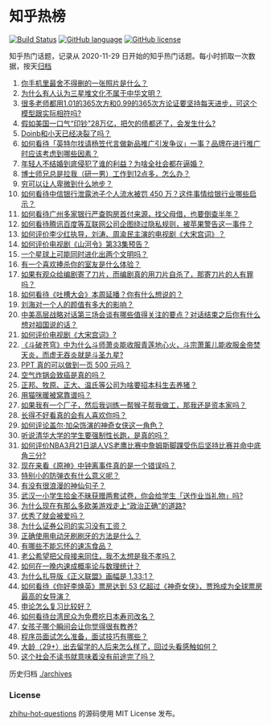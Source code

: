 # 知乎热榜
[![Build Status](https://github.com/ToWeLong/zhihu-hot-questions/workflows/CI/badge.svg)](https://github.com/ToWeLong/zhihu-hot-questions/actions)
[![GitHub language](https://img.shields.io/badge/language-golang-orange.svg)](https://golang.org/)
[![GitHub license](https://img.shields.io/github/license/ToWeLong/zhihu-hot-questions)](https://github.com/ToWeLong/zhihu-hot-questions/blob/main/LICENSE)

知乎热门话题，记录从 2020-11-29 日开始的知乎热门话题。每小时抓取一次数据，按天[归档](./archives)

<!-- BEGIN -->

1. [你手机里最舍不得删的一张照片是什么？](https://www.zhihu.com/question/60334228)
1. [为什么有人认为三星堆文化不属于中华文明？](https://www.zhihu.com/question/427577911)
1. [很多老师都用1.01的365次方和0.99的365次方论证要坚持每天进步，可这个模型跟实际相符吗?](https://www.zhihu.com/question/389057139)
1. [假如美国一口气“印钞”28万亿，把欠的债都还了，会发生什么?](https://www.zhihu.com/question/449822455)
1. [Doinb和小天已经决裂了吗？](https://www.zhihu.com/question/450368597)
1. [如何看待「英特尔找请杨笠代言做新品推广引发争议」一事？品牌在进行推广时应该考虑到哪些因素？](https://www.zhihu.com/question/449975480)
1. [年轻人不结婚到底侵犯了谁的利益？为啥全社会都在逼婚？](https://www.zhihu.com/question/444675805)
1. [博士师兄总是拉我（研一男）工作到12点多，怎么办？](https://www.zhihu.com/question/449560211)
1. [穷可以让人卑微到什么地步？](https://www.zhihu.com/question/316979063)
1. [如何看待中信银行泄露池子个人流水被罚 450 万？这件事情给银行业哪些启示？](https://www.zhihu.com/question/450220227)
1. [如何看待广州多家银行严查购房首付来源，找父母借，也要倒查半年？](https://www.zhihu.com/question/450340320)
1. [如何看待腾讯百度等互联网公司企图绕过隐私规则，被苹果警告这一事件？](https://www.zhihu.com/question/450309264)
1. [如何评价李少红执导，刘涛、周渝民主演的电视剧《大宋宫词》？](https://www.zhihu.com/question/269988403)
1. [如何评价电视剧《山河令》第33集预告？](https://www.zhihu.com/question/450428847)
1. [一个星球上可能同时进化出两个文明吗？](https://www.zhihu.com/question/429559006)
1. [有一个喜欢捧杀你的室友是什么体验？](https://www.zhihu.com/question/449591338)
1. [如果有观众给编剧寄了刀片，而编剧真的用刀片自杀了，那寄刀片的人有罪吗？](https://www.zhihu.com/question/449423501)
1. [如何看待《吐槽大会》本周延播？你有什么想说的？](https://www.zhihu.com/question/449868647)
1. [刘海对一个人的颜值有多大的影响？](https://www.zhihu.com/question/267077678)
1. [中美高层战略对话第三场会谈有哪些值得关注的要点？对话结束之后你有什么想对祖国说的话？](https://www.zhihu.com/question/450288982)
1. [如何评价电视剧《大宋宫词》?](https://www.zhihu.com/question/392093317)
1. [《斗破苍穹》中为什么斗师萧炎能收服青莲地心火，斗宗萧薰儿能收服金帝焚天炎，而虚无吞炎就是斗圣九星?](https://www.zhihu.com/question/381287440)
1. [PPT 真的可以做到一页 500 元吗？](https://www.zhihu.com/question/309726916)
1. [空气炸锅会致癌是真的吗？](https://www.zhihu.com/question/363200198)
1. [正邦、牧原、正大、温氏等公司为啥要招本科生去养猪？](https://www.zhihu.com/question/376226459)
1. [用猫咪暖被窝靠谱吗？](https://www.zhihu.com/question/449660110)
1. [如果我有一个厂子，然后我训练一帮猴子帮我做工，那我还是资本家吗？](https://www.zhihu.com/question/446098340)
1. [长得不好看真的会有人喜欢你吗？](https://www.zhihu.com/question/449098700)
1. [如何评论盖尔·加朵饰演的神奇女侠这一角色？](https://www.zhihu.com/question/60528145)
1. [听说清华大学的学生要强制性长跑，是真的吗？](https://www.zhihu.com/question/391206598)
1. [如何评价NBA3月21日湖人VS老鹰比赛中詹姆斯脚踝受伤后坚持比赛并命中底角三分?](https://www.zhihu.com/question/450440366)
1. [现在来看《原神》中钟离事件真的是一个错误吗？](https://www.zhihu.com/question/449923793)
1. [特别小的防弹衣有什么意义呢？](https://www.zhihu.com/question/446158103)
1. [有没有很浪漫的神仙句子？](https://www.zhihu.com/question/341144250)
1. [武汉一小学生拾金不昧获赠两套试卷，你会给学生「送作业当礼物」吗?](https://www.zhihu.com/question/450290154)
1. [为什么现在有那么多欧美游戏走上“政治正确”的道路?](https://www.zhihu.com/question/449605791)
1. [优秀了就会被爱吗？](https://www.zhihu.com/question/359757145)
1. [为什么证券公司的实习没有工资？](https://www.zhihu.com/question/28897995)
1. [正确使用电动牙刷刷牙的方法是什么？](https://www.zhihu.com/question/20275428)
1. [有哪些不能忘怀的速冻食品？](https://www.zhihu.com/question/22528844)
1. [老公希望把父母接来同住，我不太想是我不孝吗？](https://www.zhihu.com/question/450268432)
1. [如何在一晚内速成概率论与数理统计？](https://www.zhihu.com/question/283782528)
1. [为什么扎导版《正义联盟》画幅是 1.33:1？](https://www.zhihu.com/question/449745654)
1. [如何看待《你好李焕英》票房达到 53 亿超过《神奇女侠》，贾玲成为全球票房最高的女导演？](https://www.zhihu.com/question/450310955)
1. [申论怎么复习比较好？](https://www.zhihu.com/question/364463392)
1. [如何看待台湾民众为免费吃日本寿司改名？](https://www.zhihu.com/question/450021345)
1. [女孩子哪个瞬间会让你觉得很有教养?](https://www.zhihu.com/question/364828906)
1. [程序员面试怎么准备，面试技巧有哪些？](https://www.zhihu.com/question/42164365)
1. [大龄（29+）出去留学的人后来怎么样了，回过头看感触如何？](https://www.zhihu.com/question/274185995)
1. [这个社会不读书就意味着没有前途完了吗？](https://www.zhihu.com/question/448616375)

<!-- END -->

历史归档 [./archives](./archives)


### License
[zhihu-hot-questions](https://github.com/towelong/zhihu-hot-questions) 的源码使用 MIT License 发布。
